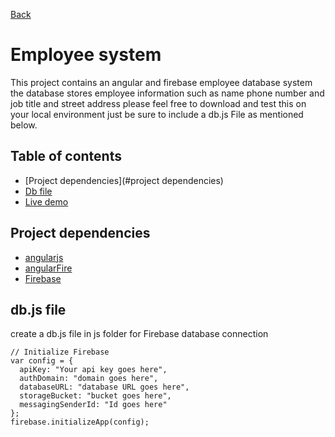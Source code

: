 [Back](https://github.com/seanedw1/Portfolio/tree/master/Angular)

# Employee system

This project contains an angular and firebase employee database system the database stores employee information such as name phone number and job title and street address please feel free to download and test this on your local environment just be sure to include a db.js File as mentioned below.

## Table of contents

* [Project dependencies](#project dependencies)
* [Db file](#student-grading-system)
* [Live demo](https://seanedw1.github.io/Portfolio/Angular/EmployeeDirect/index.html)


## Project dependencies


* [angularjs](https://angularjs.org/)
* [angularFire](https://github.com/firebase/angularfire)
* [Firebase](https://firebase.google.com/)


## db.js file

create a db.js file in js folder for Firebase database connection

```
// Initialize Firebase
var config = {
  apiKey: "Your api key goes here",
  authDomain: "domain goes here",
  databaseURL: "database URL goes here",
  storageBucket: "bucket goes here",
  messagingSenderId: "Id goes here"
};
firebase.initializeApp(config);
```
